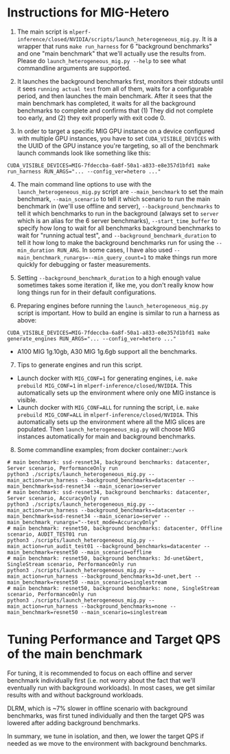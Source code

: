 # Instructions for MIG-Hetero

1. The main script is `mlperf-inference/closed/NVIDIA/scripts/launch_heterogeneous_mig.py`.
It is a wrapper that runs `make run_harness` for 6 "background benchmarks" and one "main benchmark" that we'll actually use the results from.
Please do `launch_heterogeneous_mig.py --help` to see what commandline arguments are supported.

2. It launches the background benchmarks first, monitors their stdouts until it sees `running actual test` from all of them, waits for a configurable period, and then launches the main benchmark.
After it sees that the main benchmark has completed, it waits for all the background benchmarks to complete and confirms that (1) They did not complete too early, and (2) they exit properly with exit code 0.

3. In order to target a specific MIG GPU instance on a device configured with multiple GPU instances, you have to set `CUDA_VISIBLE_DEVICES` with the UUID of the GPU instance you're targeting, so all of the benchmark launch commands look like something like this:
```
CUDA_VISIBLE_DEVICES=MIG-7fdeccba-6a8f-50a1-a833-e8e357d1bfd1 make run_harness RUN_ARGS="... --config_ver=hetero ..."
```

4. The main command line options to use with the `launch_heterogeneous_mig.py` script are `--main_benchmark` to set the main benchmark, `--main_scenario` to tell it which scenario to run the main benchmark in (we'll use offline and server), `--background_benchmarks` to tell it which benchmarks to run in the background (always set to `server` which is an alias for the 6 server benchmarks), `--start_time_buffer` to specify how long to wait for all benchmarks background benchmarks to wait for "running actual test", and `--background_benchmark_duration` to tell it how long to make the background benchmarks run for using the `--min_duration RUN_ARG`.
In some cases, I have also used `--main_benchmark_runargs=--min_query_count=1` to make things run more quickly for debugging or faster measurements.

5. Setting `--background_benchmark_duration` to a high enough value sometimes takes some iteration if, like me, you don't really know how long things run for in their default configurations.

6. Preparing engines before running the `launch_heterogeneous_mig.py` script is important. How to build an engine is similar to run a harness as above:
```
CUDA_VISIBLE_DEVICES=MIG-7fdeccba-6a8f-50a1-a833-e8e357d1bfd1 make generate_engines RUN_ARGS="... --config_ver=hetero ..."
```
- A100 MIG 1g.10gb, A30 MIG 1g.6gb support all the benchmarks.

7. Tips to generate engines and run this script.
- Launch docker with `MIG_CONF=1` for generating engines, i.e. `make prebuild MIG_CONF=1` in `mlperf-inference/closed/NVIDIA`. 
  This automatically sets up the environment where only one MIG instance is visible.
- Launch docker with `MIG_CONF=ALL` for running the script, i.e. `make prebuild MIG_CONF=ALL` in `mlperf-inference/closed/NVIDIA`. 
  This automatically sets up the environment where all the MIG slices are populated. Then `launch_heterogeneous_mig.py` will choose MIG instances automatically for main and background benchmarks.

8. Some commandline examples; from docker container::`/work`
```
# main benchmark: ssd-resnet34, background benchmarks: datacenter, Server scenario, PerformanceOnly run
python3 ./scripts/launch_heterogeneous_mig.py --main_action=run_harness --background_benchmarks=datacenter --main_benchmark=ssd-resnet34 --main_scenario=server
# main benchmark: ssd-resnet34, background benchmarks: datacenter, Server scenario, AccuracyOnly run
python3 ./scripts/launch_heterogeneous_mig.py --main_action=run_harness --background_benchmarks=datacenter --main_benchmark=ssd-resnet34 --main_scenario=server --main_benchmark_runargs="--test_mode=AccuracyOnly"
# main benchmark: resnet50, background benchmarks: datacenter, Offline scenario, AUDIT_TEST01 run
python3 ./scripts/launch_heterogeneous_mig.py --main_action=run_audit_test01 --background_benchmarks=datacenter --main_benchmark=resnet50 --main_scenario=offline
# main benchmark: resnet50, background benchmarks: 3d-unet&bert, SingleStream scenario, PerformanceOnly run
python3 ./scripts/launch_heterogeneous_mig.py --main_action=run_harness --background_benchmarks=3d-unet,bert --main_benchmark=resnet50 --main_scenario=singlestream
# main benchmark: resnet50, background benchmarks: none, SingleStream scenario, PerformanceOnly run
python3 ./scripts/launch_heterogeneous_mig.py --main_action=run_harness --background_benchmarks=none --main_benchmark=resnet50 --main_scenario=singlestream
```

# Tuning Performance and Target QPS of the main benchmark
For tuning, it is recommended to focus on each offline and server benchmark individually first (i.e. not worry about the fact that we'll eventually run with background workloads).
In most cases, we get similar results with and without background workloads.

DLRM, which is ~7% slower in offline scenario with background benchmarks, was first tuned individually and then the target QPS was lowered after adding background benchmarks.

In summary, we tune in isolation, and then, we lower the target QPS if needed as we move to the environment with background benchmarks.
